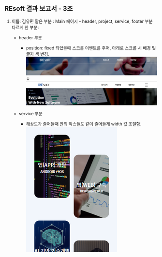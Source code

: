 ## REsoft 결과 보고서 - 3조

1. 이름: 김유민
   맡은 부분 : Main 페이지 - header, project, service, footer 부분
   다르게 한 부분:
   * header 부분
      * position: fixed 되었을때 스크롤 이벤트를 주어, 아래로 스크롤 시 배경 및 글자 색 변경.
      ![header-1](./img/reportimg/header-1.png)
   	               &darr;
      ![header-2](./img/reportimg/header-2.png)

   * service 부분
      * 해상도가 줄어들때 안의 박스들도 같이 줄어들게 width 값 조절함.  
      ![service-1](./img/reportimg/service-1.png)


